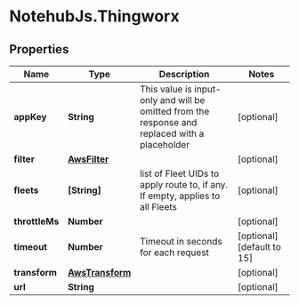 # NotehubJs.Thingworx

## Properties

| Name           | Type                                | Description                                                                                    | Notes                      |
| -------------- | ----------------------------------- | ---------------------------------------------------------------------------------------------- | -------------------------- |
| **appKey**     | **String**                          | This value is input-only and will be omitted from the response and replaced with a placeholder | [optional]                 |
| **filter**     | [**AwsFilter**](AwsFilter.md)       |                                                                                                | [optional]                 |
| **fleets**     | **[String]**                        | list of Fleet UIDs to apply route to, if any. If empty, applies to all Fleets                  | [optional]                 |
| **throttleMs** | **Number**                          |                                                                                                | [optional]                 |
| **timeout**    | **Number**                          | Timeout in seconds for each request                                                            | [optional] [default to 15] |
| **transform**  | [**AwsTransform**](AwsTransform.md) |                                                                                                | [optional]                 |
| **url**        | **String**                          |                                                                                                | [optional]                 |
